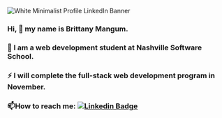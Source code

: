 ![White Minimalist Profile LinkedIn Banner](https://user-images.githubusercontent.com/103229067/183138146-eaaa9cac-a038-4537-ac98-2c80c49d67c8.png)

### Hi, 👋 my name is Brittany Mangum.
### :telescope: I am a web development student at Nashville Software School. 
### :zap: I will complete the full-stack web development program in November. 
### :mailbox:How to reach me: [![Linkedin Badge](https://img.shields.io/badge/-kakbar-blue?style=flat&logo=Linkedin&logoColor=white)](https://www.linkedin.com/in/brittany-t-mangum/)
